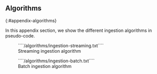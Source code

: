 ## Algorithms
{:#appendix-algorithms}

In this appendix section, we show the different ingestion algorithms in pseudo-code.

<figure id="algorithm-ingestion-streaming" class="algorithm">
````/algorithms/ingestion-streaming.txt````
<figcaption markdown="block">
Streaming ingestion algorithm
</figcaption>
</figure>

<figure id="algorithm-ingestion-batch" class="algorithm">
````/algorithms/ingestion-batch.txt````
<figcaption markdown="block">
Batch ingestion algorithm
</figcaption>
</figure>
